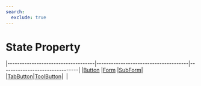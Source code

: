 ```yaml
---
search:
  exclude: true
---
```


<h1 class="heading"><span class="name">State Property</span></h1>

|------------------------------------|--------------------------------------|--------------------------------|
|[Button](../objects/button.md)      |[Form](../objects/form.md)            |[SubForm](../objects/subform.md)|
|[TabButton](../objects/tabbutton.md)|[ToolButton](../objects/toolbutton.md)|&nbsp;                          |
